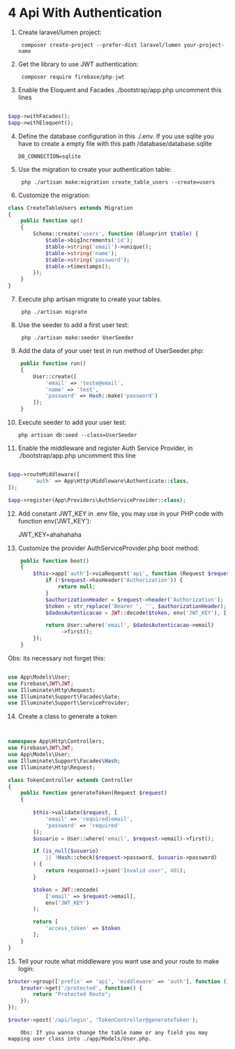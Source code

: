 # 4 Api With Authentication

1. Create laravel/lumen project: 

        composer create-project --prefer-dist laravel/lumen your-project-name

        
2. Get the library to use JWT authentication:

        composer require firebase/php-jwt


3. Enable the Eloquent and Facades  ./bootstrap/app.php uncomment this lines  
```php

$app->withFacades();
$app->withEloquent();


```


4.  Define the database configuration in this ./.env. If you use sqlite you have to create a empty file with this path /database/database.sqlite
    
        DB_CONNECTION=sqlite

5. Use the migration to create your authentication table: 

        php ./artisan make:migration create_table_users --create=users

6. Customize the migration: 

```php
class CreateTableUsers extends Migration
{
    public function up()
    {
        Schema::create('users', function (Blueprint $table) {
            $table->bigIncrements('id');
            $table->string('email')->unique();
            $table->string('name');
            $table->string('password');
            $table->timestamps();
        });
    }        
}
```
7. Execute php artisan migrate to create your tables.  

        php ./artisan migrate


8. Use the seeder to add a first user test:

        php ./artisan make:seeder UserSeeder


9. Add the data of your user test in run method of UserSeeder.php:

```php     
    public function run()
    {
        User::create([
            'email' => 'teste@email',
            'name' => 'test',
            'password' => Hash::make('password')
        ]);
    }
```

10. Execute seeder to add your user test: 

        php artisan db:seed --class=UserSeeder
        


11. Enable the middleware and register Auth Service Provider, in ./bootstrap/app.php uncomment this line  
```php

$app->routeMiddleware([
        'auth' => App\Http\Middleware\Authenticate::class,
]);

$app->register(App\Providers\AuthServiceProvider::class);

```

12. Add constant JWT_KEY in .env file, you may use in your PHP code with function env('JWT_KEY'): 

    JWT_KEY=ahahahaha


13. Customize the provider AuthServiceProvider.php boot method: 

```php    
    public function boot()
    {
        $this->app['auth']->viaRequest('api', function (Request $request) {
            if (!$request->hasHeader('Authorization')) {
                return null;
            }
            $authorizationHeader = $request->header('Authorization');
            $token = str_replace('Bearer ', '', $authorizationHeader);
            $dadosAutenticacao = JWT::decode($token, env('JWT_KEY'), ['HS256']);

            return User::where('email', $dadosAutenticacao->email)
                 ->first();
        });
    }
```
Obs: Its necessary not forget this: 
```php    

use App\Models\User;
use Firebase\JWT\JWT;
use Illuminate\Http\Request;
use Illuminate\Support\Facades\Gate;
use Illuminate\Support\ServiceProvider;

```
14. Create a class to generate a token 
```php


namespace App\Http\Controllers;
use Firebase\JWT\JWT;
use App\Models\User;
use Illuminate\Support\Facades\Hash;
use Illuminate\Http\Request;

class TokenController extends Controller
{
    public function generateToken(Request $request)
    {
        
        $this->validate($request, [
            'email' => 'required|email',
            'password' => 'required'
        ]);
        $usuario = User::where('email', $request->email)->first();

        if (is_null($usuario)
            || !Hash::check($request->password, $usuario->password)
        ) {
            return response()->json('Invalid user', 401);
        }

        $token = JWT::encode(
            ['email' => $request->email],
            env('JWT_KEY')
        );

        return [
            'access_token' => $token
        ];
    }
}

```

15. Tell your route what middleware you want use and your route to make login: 

```php
$router->group(['prefix' => 'api', 'middleware' => 'auth'], function () use ($router) {
    $router->get('/protected', function() {
        return "Protected Route";
    });
});

$router->post('/api/login', 'TokenController@generateToken');
```
        Obs: If you wanna change the table name or any field you may mapping user class into ./app/Models/User.php. 






